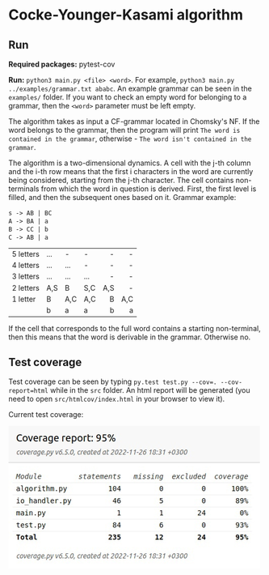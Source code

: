 # Cocke-Younger-Kasami algorithm

## Run

**Required packages:** pytest-cov

**Run:** `python3 main.py <file> <word>`. For example, `python3 main.py ../examples/grammar.txt ababc`. An example grammar can be seen in the `examples/` folder. If you want to check an empty word for belonging to a grammar, then the `<word>` parameter must be left empty.

The algorithm takes as input a CF-grammar located in Chomsky's NF. If the word belongs to the grammar, then the program will print `The word is contained in the grammar`, otherwise - `The word isn't contained in the grammar`.

The algorithm is a two-dimensional dynamics. A cell with the j-th column and the i-th row means that the first i characters in the word are currently being considered, starting from the j-th character. The cell contains non-terminals from which the word in question is derived. First, the first level is filled, and then the subsequent ones based on it. Grammar example:
```
s -> AB | BC
A -> BA | a
B -> CC | b
C -> AB | a
```

|        |     |  |     |     |  |
| ---|-----|----- |:--------|----------:| -----:|
| 5 letters  | ... | - | - | - | - |
| 4 letters   | ... | ... | - | - | - |
| 3 letters | ... | ... | ... | -| - |
| 2 letters | A,S | B | S,C | A,S | - |
| 1 letter | B | A,C | A,C | B | A,C |
|  | b | a | a | b | a |


If the cell that corresponds to the full word contains a starting non-terminal, then this means that the word is derivable in the grammar. Otherwise no.

## Test coverage

Test coverage can be seen by typing `py.test test.py --cov=. --cov-report=html` while in the `src` folder. An html report will be generated (you need to open `src/htmlcov/index.html` in your browser to view it).

Current test coverage:

![Test coverage](https://github.com/x-ENIAC/Formal-languages/blob/master/CYK/test_coverage.jpg)

